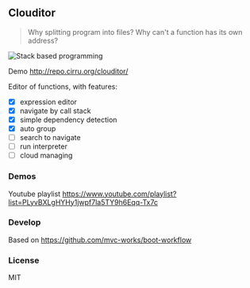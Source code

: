 
Clouditor
----

> Why splitting program into files? Why can't a function has its own address?

![Stack based programming](http://ww1.sinaimg.cn/large/62752320jw1f5ie9jbg9qj21kw16ojxz.jpg)

Demo http://repo.cirru.org/clouditor/

Editor of functions, with features:

- [x] expression editor
- [x] navigate by call stack
- [x] simple dependency detection
- [x] auto group
- [ ] search to navigate
- [ ] run interpreter
- [ ] cloud managing

### Demos

Youtube playlist https://www.youtube.com/playlist?list=PLyvBXLgHYHy1jwpf7la5TY9h6Eqq-Tx7c

### Develop

Based on https://github.com/mvc-works/boot-workflow

### License

MIT
